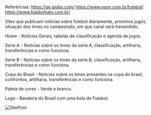 Referências:
https://ge.globo.com/
https://www.espn.com.br/futebol/
https://www.futebolnatv.com.br/

Sites que publicam notícias sobre futebol diariamente, próximos jogos, situação dos times no campeonato, em que canal será transmitido.

Home - Notícias Gerais, tabelas de classificação e agenda de jogos.

Serie A - Noticias sobre os times da serie A, classificação, artilharia, transferências e como funciona.

Serie B - Noticias sobre os times da serie B, classificação, artilharia, transferências e como funciona.

Copa do Brasil - Noticias sobre os times presentes na copa do brasil, confrontos, artilharia, transferências e como funciona.

Paleta de cores - Verde e branco.

Logo - Bandeira do Brasil com uma bola de Futebol.

![SitePrint](https://github.com/user-attachments/assets/c81345ef-830c-45c5-80e3-76b63fb86dd6)
